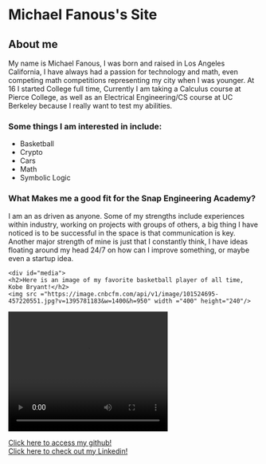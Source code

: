 <!DOCTYPE html>
<html>
  <head> <title>Michael Fanous's Site</title></head>
<body>
  <h1>Michael Fanous's Site</h1>
  <div id="introduction">
    <h2>About me</h2>
    <p>My name is Michael Fanous, I was born and raised in Los Angeles California, I have always had a passion for technology and math, even competing math competitions representing my city when I was younger. At 16 I started College full time, Currently I am taking a Calculus course at Pierce College, as well as an Electrical Engineering/CS course at UC Berkeley because I really want to test my abilities. </p>
    <h3>Some things I am interested in include:</h3>
    <ul>
      <li>Basketball</li>
      <li>Crypto</li>
      <li>Cars</li>
      <li>Math</li>
      <li>Symbolic Logic</li>
    </ul>
    <h3>What Makes me a good fit for the Snap Engineering Academy?</h3>
    <p> I am an as driven as anyone. Some of my strengths include experiences within industry, working on projects with groups of others, a big thing I have noticed is to be successful in the space is that communication is key. Another major strength of mine is just that I constantly think, I have ideas floating around my head 24/7 on how can I improve something, or maybe even a startup idea.</p>

    <div id="media">
    <h2>Here is an image of my favorite basketball player of all time, Kobe Bryant!</h2>
    <img src ="https://image.cnbcfm.com/api/v1/image/101524695-457220551.jpg?v=1395781183&w=1400&h=950" width ="400" height="240"/>
    
  <video src = "https://www.youtube.com/watch?v=P674MK3AwSk" width ="320" height="240" controls>
  Video not supported
  </video>
 
  <a href="https://github.com/MichaelFanous">Click here to access my github!</a>
  <br>
  <a href="https://www.linkedin.com/in/michael-f-63833475/">Click here to check out my Linkedin!</a>
 
  </div>
</body>

